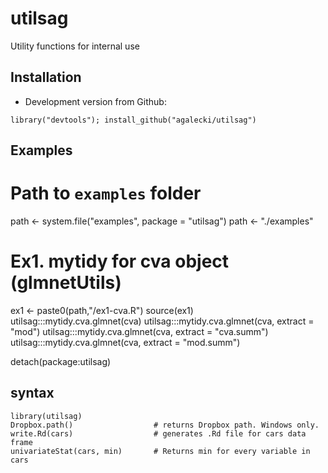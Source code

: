 # utilsag

Utility functions for internal use

## Installation

* Development version from Github:
```
library("devtools"); install_github("agalecki/utilsag")
```

## Examples

# Path to `examples` folder
path <- system.file("examples", package = "utilsag")
path <- "./examples"

# Ex1. mytidy for cva object (glmnetUtils)
ex1 <- paste0(path,"/ex1-cva.R")
source(ex1)
utilsag:::mytidy.cva.glmnet(cva)
utilsag:::mytidy.cva.glmnet(cva, extract = "mod")
utilsag:::mytidy.cva.glmnet(cva, extract = "cva.summ")
utilsag:::mytidy.cva.glmnet(cva, extract = "mod.summ")

detach(package:utilsag)


## syntax

```
library(utilsag)
Dropbox.path()                  # returns Dropbox path. Windows only.
write.Rd(cars)                  # generates .Rd file for cars data frame
univariateStat(cars, min)       # Returns min for every variable in cars
```
